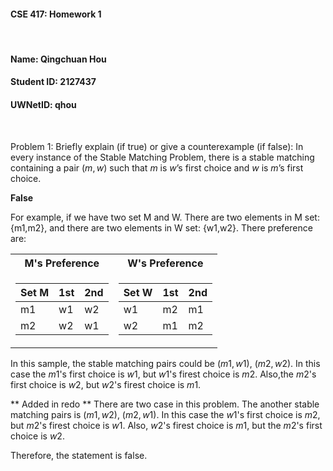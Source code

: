 #### CSE 417: Homework 1
<br/>

#### Name: Qingchuan Hou
#### Student ID: 2127437
#### UWNetID: qhou
<br/>

Problem 1:
Briefly explain (if true) or give a counterexample (if false): In every instance of the Stable Matching Problem, there is a stable matching containing a pair $(m, w)$ such that $m$ is $w$’s first choice and $w$ is $m$’s first choice.

**False**

For example, if we have two set M and W. There are two elements in M set: {m1,m2}, and there are two elements in W set: {w1,w2}. There preference are:

<center>
<table>
<tr><th>M's Preference</th><th>W's Preference</th></tr>
<tr><td>

| Set M | 1st | 2nd |
|-------|-----|-----|
| m1    | w1  | w2  |
| m2    | w2  | w1  |

</td><td>

| Set W | 1st | 2nd |
|-------|-----|-----|
| w1    | m2  | m1  |
| w2    | m1  | m2  |

</td></tr> 
</table>
</center>

In this sample, the stable matching pairs could be $(m1,w1)$, $(m2,w2)$. In this case the $m1$'s first choice is $w1$, but $w1$'s firest choice is $m2$. Also,the $m2$'s first choice is $w2$, but $w2$'s firest choice is $m1$. 

** Added in redo **
There are two case in this problem. The another stable matching pairs is $(m1,w2)$, $(m2,w1)$. In this case the $w1$'s first choice is $m2$, but $m2$'s firest choice is $w1$. Also, $w2$'s firest choice is $m1$, but the $m2$'s first choice is $w2$.

Therefore, the statement is false.
